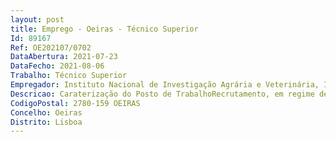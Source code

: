 ```yaml
--- 
layout: post
title: Emprego - Oeiras - Técnico Superior
Id: 89167
Ref: OE202107/0702
DataAbertura: 2021-07-23
DataFecho: 2021-08-06
Trabalho: Técnico Superior
Empregador: Instituto Nacional de Investigação Agrária e Veterinária, I.P.
Descricao: Caraterização do Posto de TrabalhoRecrutamento, em regime de mobilidade na categoria, de 1 (um) técnico superior Local de trabalho  Pólo de Santarém Perfil• Competências e conhecimentos técnicos em processos de licenciamento referentes ao Regime do Exercício da Atividade pecuária (REAP), de acompanhamento de processos RERAE e de Análise de Planos de Gestão de Efluentes pecuários (PGEP) • Experiência no acompanhamento de estudos de Impacte Ambiental • Conhecimento e aptidão para efetuar relatórios técnicos, participar em ações de formação edivulgação • Capacidade de desenvolvimento de trabalho com elevada autonomia técnica • Forte apetência para o trabalho em equipa • Disponibilidade para eventuais deslocações em serviço de curta duração.
CodigoPostal: 2780-159 OEIRAS
Concelho: Oeiras
Distrito: Lisboa
--- 
```

